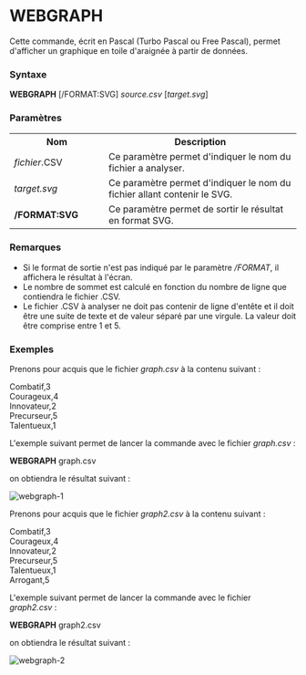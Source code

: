 # WEBGRAPH
Cette commande, écrit en Pascal (Turbo Pascal ou Free Pascal), permet d'afficher un graphique en toile d'araignée à partir de données.

<h3>Syntaxe</h3>

<b>WEBGRAPH</b> [/FORMAT:SVG] <i>source.csv</i> [<i>target.svg</i>]

<h3>Paramètres</h3>

<table>
		<tr>
			<th width="150px">Nom</th>
			<th>Description</th>
		</tr>	
		<tr>
			<td><i>fichier</i>.CSV</td>
			<td>Ce paramètre permet d'indiquer le nom du fichier a analyser.</td>
		</tr>
		<tr>
			<td><i>target.svg</i></td>
			<td>Ce paramètre permet d'indiquer le nom du fichier allant contenir le SVG.</td>
		</tr>
		<tr>
			<td><b>/FORMAT:SVG</b></td>
			<td>Ce paramètre permet de sortir le résultat en format SVG.</td>
		</tr>
</table>

<h3>Remarques</h3>

<ul>
		<li>Si le format de sortie n'est pas indiqué par le paramètre <i>/FORMAT</i>, il affichera le résultat à l'écran.</td>
		<li>Le nombre de sommet est calculé en fonction du nombre de ligne que contiendra le fichier .CSV.</li>
		<li>Le fichier .CSV à analyser ne doit pas contenir de ligne d'entête et il doit être une suite de texte et de valeur séparé par une virgule. La valeur doit être comprise entre 1 et 5.</li>
</ul>

<h3>Exemples</h3>
 
Prenons pour acquis que le fichier <i>graph.csv</i> à la contenu suivant&nbsp;:

Combatif,3<br />
Courageux,4<br />
Innovateur,2<br />
Precurseur,5<br />
Talentueux,1<br />

L'exemple suivant permet de lancer la commande avec le fichier <i>graph.csv</i>&nbsp;:

<b>WEBGRAPH</b> graph.csv			

on obtiendra le résultat suivant&nbsp;:
 
![webgraph-1](https://github.com/gladir/WEBGRAPH/assets/11842176/cb995b1d-f552-4f3e-b49d-c324029b8d72)

Prenons pour acquis que le fichier <i>graph2.csv</i> à la contenu suivant&nbsp;:

Combatif,3<br />
Courageux,4<br />
Innovateur,2<br />
Precurseur,5<br />
Talentueux,1<br />
Arrogant,5<br />
 
L'exemple suivant permet de lancer la commande avec le fichier <i>graph2.csv</i>&nbsp;:
 
<b>WEBGRAPH</b> graph2.csv			

on obtiendra le résultat suivant&nbsp;:
 
![webgraph-2](https://github.com/gladir/WEBGRAPH/assets/11842176/a68db17d-e6d3-4e76-9a1d-b0d8d21a2654)
